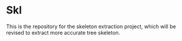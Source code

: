 Skl
===

This is the repository for the skeleton extraction project, which will be revised to extract more accurate tree skeleton.